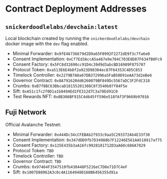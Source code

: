 # Contract Deployment Addresses

## `snickerdoodlelabs/devchain:latest`

Local blockchain created by running the `snickerdoodlelabs/devchain` docker image with the `dev` flag enabled.

- Minimal Forwarder: `0x9fE46736679d2D9a65F0992F2272dE9f3c7fa6e0`
- Consent Implementation: `0xCf7Ed3AccA5a467e9e704C703E8D87F634fB0Fc9`
- Consent Factory: `0x5FC8d32690cc91D4c39d9d3abcBD16989F875707`
- Protocol Token: `0xa513E6E4b8f2a923D98304ec87F64353C4D5C853`
- Timelock Controller: `0x2279B7A0a67DB372996a5FaB50D91eAA73d2eBe6`
- Governor Contract: `0x8A791620dd6260079BF849Dc5567aDC3F2FdC318`
- Crumbs: `0xB7f8BC63BbcaD18155201308C8f3540b07f84F5e`
- Sift: `0xA51c1fc2f0D1a1b8494Ed1FE312d7C3a78Ed91C0`
- Test Rewards NFT: `0x0B306BF915C4d645ff596e518fAf3F9669b97016`

## Fuji Network

Official Avalanche Testnet:

- Minimal Forwarder: `0x444Dc34cCFEBAb2f933c9aa5C293372Ab4E33f30`
- Consent Implementation: `0x347dDD9fb7D34988b7F12246E561AA518917af75`
- Consent Factory: `0x125E435b3aA16fc9928181712D3aA60c686A7829`
- Protocol Token: `TBD`
- Timelock Controller: `TBD`
- Governor Contract: `TBD`
- Crumbs: `0x97464F3547510fb430448F5216eC7D8e71D7C4eF`
- Sift: `0x1007D88962A3c0c4A11649480168B6456355d91a`
